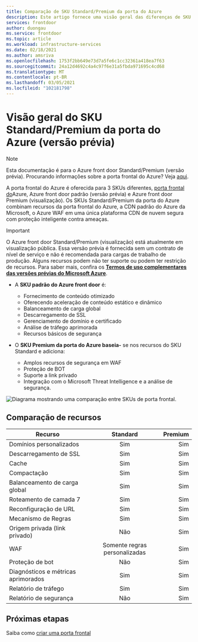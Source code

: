 ```yaml
---
title: Comparação de SKU Standard/Premium da porta do Azure
description: Este artigo fornece uma visão geral das diferenças de SKU Standard e Premium da porta do Azure e dos recursos entre elas.
services: frontdoor
author: duongau
ms.service: frontdoor
ms.topic: article
ms.workload: infrastructure-services
ms.date: 02/18/2021
ms.author: amsriva
ms.openlocfilehash: 1753f2bb649e73d7a5fe6c1cc32361a418ea7f63
ms.sourcegitcommit: 24a12d4692c4a4c97f6e31a5fbda971695c4cd68
ms.translationtype: MT
ms.contentlocale: pt-BR
ms.lasthandoff: 03/05/2021
ms.locfileid: "102181798"
---
```

# <a name="overview-of-azure-front-door-standardpremium-sku-preview"></a>Visão geral do SKU Standard/Premium da porta do Azure (versão prévia)

> [!Note]
> Esta documentação é para o Azure front door Standard/Premium (versão prévia). Procurando informações sobre a porta frontal do Azure? Veja [aqui](../front-door-overview.md).

A porta frontal do Azure é oferecida para 3 SKUs diferentes, [porta frontal do](../front-door-overview.md)Azure, Azure front door padrão (versão prévia) e Azure front door Premium (visualização). Os SKUs Standard/Premium da porta do Azure combinam recursos da porta frontal do Azure, a CDN padrão do Azure da Microsoft, o Azure WAF em uma única plataforma CDN de nuvem segura com proteção inteligente contra ameaças.

> [!IMPORTANT]
> O Azure front door Standard/Premium (visualização) está atualmente em visualização pública.
> Essa versão prévia é fornecida sem um contrato de nível de serviço e não é recomendada para cargas de trabalho de produção. Alguns recursos podem não ter suporte ou podem ter restrição de recursos.
> Para saber mais, confira os [**Termos de uso complementares das versões prévias do Microsoft Azure**](https://azure.microsoft.com/support/legal/preview-supplemental-terms/).

* A **SKU padrão do Azure front door** é:

    * Fornecimento de conteúdo otimizado
    * Oferecendo aceleração de conteúdo estático e dinâmico
    * Balanceamento de carga global
    * Descarregamento de SSL
    * Gerenciamento de domínio e certificado
    * Análise de tráfego aprimorada 
    * Recursos básicos de segurança

* O **SKU Premium da porta do Azure baseia-** se nos recursos do SKU Standard e adiciona:

    * Amplos recursos de segurança em WAF
    * Proteção de BOT
    * Suporte a link privado
    * Integração com o Microsoft Threat Intelligence e a análise de segurança. 

![Diagrama mostrando uma comparação entre SKUs de porta frontal.](../media/tier-comparison/tier-comparison.png)

## <a name="feature-comparison"></a>Comparação de recursos

| Recurso |      Standard      |  Premium |
|----------|:-------------:|------:|
| Domínios personalizados | Sim | Sim |
| Descarregamento de SSL | Sim | Sim |
| Cache |  Sim  | Sim |
| Compactação | Sim | Sim   |
| Balanceamento de carga global | Sim  | Sim |
| Roteamento de camada 7 | Sim | Sim |
| Reconfiguração de URL | Sim | Sim |
| Mecanismo de Regras | Sim | Sim |
| Origem privada (link privado) | Não | Sim |
| WAF | Somente regras personalizadas | Sim |
| Proteção de bot | Não | Sim |
| Diagnósticos e métricas aprimorados | Sim | Sim |
| Relatório de tráfego | Sim | Sim |
| Relatório de segurança | Não | Sim | 

## <a name="next-steps"></a>Próximas etapas

Saiba como [criar uma porta frontal](create-front-door-portal.md)
